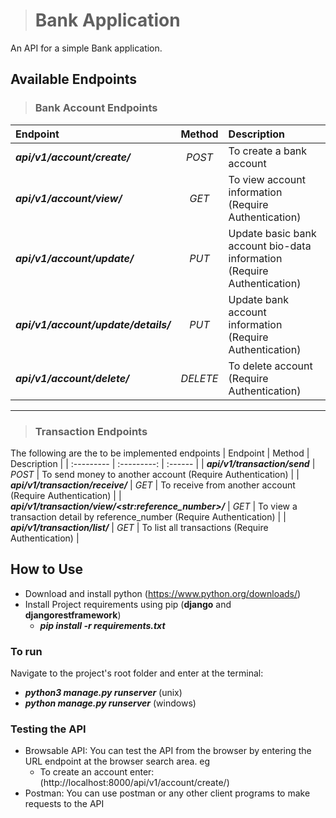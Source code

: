 ># Bank Application
An API for a simple Bank application.

## Available Endpoints

> ### Bank Account Endpoints
| Endpoint      | Method    | Description   |
| :---------     | :---------: | :------        |
| ***api/v1/account/create/*** | _POST_ | To create a bank account|
| ***api/v1/account/view/***  | _GET_ | To view account information (Require Authentication) |
|***api/v1/account/update/*** | _PUT_ | Update basic bank account bio-data information (Require Authentication) |
|***api/v1/account/update/details/*** | _PUT_ | Update bank account information (Require Authentication) |
|***api/v1/account/delete/*** | _DELETE_ | To delete account (Require Authentication)



***

> ### Transaction Endpoints
The following are the to be implemented endpoints
| Endpoint      | Method    | Description   |
| :---------     | :---------: | :------        |
| ***api/v1/transaction/send*** | _POST_ | To send money to another account (Require Authentication) |
| ***api/v1/transaction/receive/*** | _GET_ | To receive from another account (Require Authentication) |
| ***api/v1/transaction/view/\<str:reference_number>/*** | _GET_ | To view a transaction detail by reference_number (Require Authentication) |
| ***api/v1/transaction/list/*** | _GET_ | To list all transactions (Require Authentication) |


## How to Use
- Download and install python (https://www.python.org/downloads/)
- Install Project requirements using pip (**django** and **djangorestframework**)
    - ***pip install -r requirements.txt***

### To run
Navigate to the project's root folder and enter at the terminal:
- ***python3 manage.py runserver*** (unix)
- ***python manage.py runserver*** (windows)

### Testing the API
- Browsable API: You can test the API from the browser by entering the URL endpoint at the browser search area. eg
    - To create an account enter: (http://localhost:8000/api/v1/account/create/)
- Postman: You can use postman or any other client programs to make requests to the API